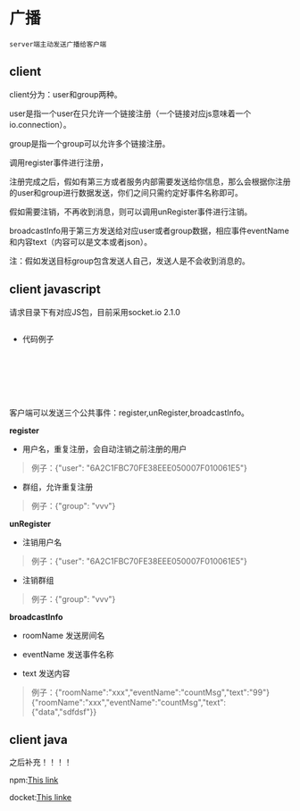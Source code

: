 # 广播
    server端主动发送广播给客户端
    
## client
client分为：user和group两种。

user是指一个user在只允许一个链接注册（一个链接对应js意味着一个io.connection）。

group是指一个group可以允许多个链接注册。

调用register事件进行注册，

注册完成之后，假如有第三方或者服务内部需要发送给你信息，那么会根据你注册的user和group进行数据发送，你们之间只需约定好事件名称即可。

假如需要注销，不再收到消息，则可以调用unRegister事件进行注销。

broadcastInfo用于第三方发送给对应user或者group数据，相应事件eventName和内容text（内容可以是文本或者json）。

注：假如发送目标group包含发送人自己，发送人是不会收到消息的。
  
## client javascript
请求目录下有对应JS包，目前采用socket.io 2.1.0
    <pre><code><script type="text/javascript" src="/socket.io/socket.io.js"></script></code></pre>
    
- 代码例子

    <pre><code>
    <script type="text/javascript" src="/socket.io/socket.io.js"></script>
    <script>
        var socket = io.connect('http://localhost:3000');
        socket.on("connect",function () {
            socket.emit("register", {"user": "6A2C1FBC70FE38EEE050007F010061E5"});
        });
    
        socket.on("receive", function (data) {
            console.log(data)
        });
    
        function sendGroupRegister() {
            socket.emit("register", {"group": "vvv"});
        }
    
        function sendUserDCN() {
            var data = {};
            data.roomName = "xxx";
            data.eventName = "countMsg";
            data.text = 99;
            socket.emit("broadcastInfo", data);
        }
    
        function sendGroupDCN() {
            var data = {};
            data.roomName = "vvv";
            data.eventName = "countMsg";
            data.text = 100;
            socket.emit("broadcastInfo", data);
        }
    </script>
    </code></pre>
    
客户端可以发送三个公共事件：register,unRegister,broadcastInfo。

**register**

- 用户名，重复注册，会自动注销之前注册的用户

>例子：{"user": "6A2C1FBC70FE38EEE050007F010061E5"}

- 群组，允许重复注册

>例子：{"group": "vvv"}

**unRegister**

- 注销用户名

>例子：{"user": "6A2C1FBC70FE38EEE050007F010061E5"}

- 注销群组

>例子：{"group": "vvv"}

**broadcastInfo**

- roomName
发送房间名

- eventName
发送事件名称

- text
发送内容

>例子：{"roomName":"xxx","eventName":"countMsg","text":"99"}
{"roomName":"xxx","eventName":"countMsg","text":{"data","sdfdsf"}}

## client java

之后补充！！！！


npm:[This link](https://www.npmjs.com/package/broadcastnodejs)

docket:[This linke](https://github.com/AnsonLoveLina/webrtcDocker)
